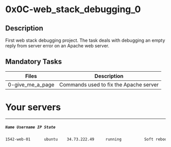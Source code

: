 # 0x0C-web_stack_debugging_0

## Description

First web stack debugging project. The task deals with debugging an empty reply from server error on an Apache web server.

## Mandatory Tasks

| Files | Description |
| ----- | ----------- |
| 0-give_me_a_page | Commands used to fix the Apache server |


# Your servers
---
##### `Name Username IP State`

```sh
1542-web-01	     ubuntu	   34.73.222.49		running		     Soft reboot	    Hard reboot	     Ask a new server

